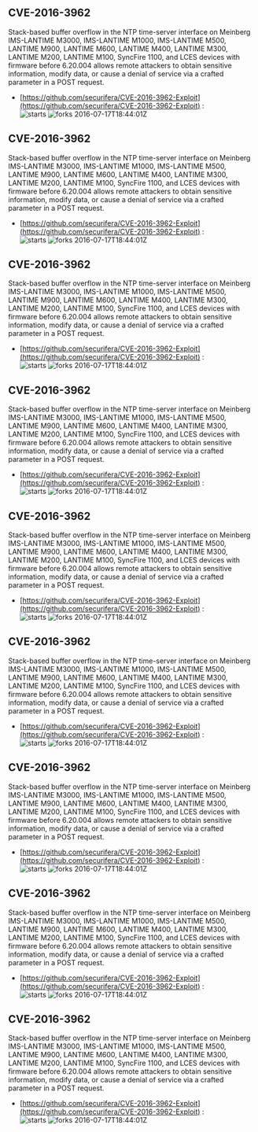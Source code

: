 ## CVE-2016-3962
 Stack-based buffer overflow in the NTP time-server interface on Meinberg IMS-LANTIME M3000, IMS-LANTIME M1000, IMS-LANTIME M500, LANTIME M900, LANTIME M600, LANTIME M400, LANTIME M300, LANTIME M200, LANTIME M100, SyncFire 1100, and LCES devices with firmware before 6.20.004 allows remote attackers to obtain sensitive information, modify data, or cause a denial of service via a crafted parameter in a POST request.

- [https://github.com/securifera/CVE-2016-3962-Exploit](https://github.com/securifera/CVE-2016-3962-Exploit) :  
![starts](https://img.shields.io/github/stars/securifera/CVE-2016-3962-Exploit.svg) 
![forks](https://img.shields.io/github/forks/securifera/CVE-2016-3962-Exploit.svg) 
2016-07-17T18:44:01Z

## CVE-2016-3962
 Stack-based buffer overflow in the NTP time-server interface on Meinberg IMS-LANTIME M3000, IMS-LANTIME M1000, IMS-LANTIME M500, LANTIME M900, LANTIME M600, LANTIME M400, LANTIME M300, LANTIME M200, LANTIME M100, SyncFire 1100, and LCES devices with firmware before 6.20.004 allows remote attackers to obtain sensitive information, modify data, or cause a denial of service via a crafted parameter in a POST request.

- [https://github.com/securifera/CVE-2016-3962-Exploit](https://github.com/securifera/CVE-2016-3962-Exploit) :  
![starts](https://img.shields.io/github/stars/securifera/CVE-2016-3962-Exploit.svg) 
![forks](https://img.shields.io/github/forks/securifera/CVE-2016-3962-Exploit.svg) 
2016-07-17T18:44:01Z

## CVE-2016-3962
 Stack-based buffer overflow in the NTP time-server interface on Meinberg IMS-LANTIME M3000, IMS-LANTIME M1000, IMS-LANTIME M500, LANTIME M900, LANTIME M600, LANTIME M400, LANTIME M300, LANTIME M200, LANTIME M100, SyncFire 1100, and LCES devices with firmware before 6.20.004 allows remote attackers to obtain sensitive information, modify data, or cause a denial of service via a crafted parameter in a POST request.

- [https://github.com/securifera/CVE-2016-3962-Exploit](https://github.com/securifera/CVE-2016-3962-Exploit) :  
![starts](https://img.shields.io/github/stars/securifera/CVE-2016-3962-Exploit.svg) 
![forks](https://img.shields.io/github/forks/securifera/CVE-2016-3962-Exploit.svg) 
2016-07-17T18:44:01Z

## CVE-2016-3962
 Stack-based buffer overflow in the NTP time-server interface on Meinberg IMS-LANTIME M3000, IMS-LANTIME M1000, IMS-LANTIME M500, LANTIME M900, LANTIME M600, LANTIME M400, LANTIME M300, LANTIME M200, LANTIME M100, SyncFire 1100, and LCES devices with firmware before 6.20.004 allows remote attackers to obtain sensitive information, modify data, or cause a denial of service via a crafted parameter in a POST request.

- [https://github.com/securifera/CVE-2016-3962-Exploit](https://github.com/securifera/CVE-2016-3962-Exploit) :  
![starts](https://img.shields.io/github/stars/securifera/CVE-2016-3962-Exploit.svg) 
![forks](https://img.shields.io/github/forks/securifera/CVE-2016-3962-Exploit.svg) 
2016-07-17T18:44:01Z

## CVE-2016-3962
 Stack-based buffer overflow in the NTP time-server interface on Meinberg IMS-LANTIME M3000, IMS-LANTIME M1000, IMS-LANTIME M500, LANTIME M900, LANTIME M600, LANTIME M400, LANTIME M300, LANTIME M200, LANTIME M100, SyncFire 1100, and LCES devices with firmware before 6.20.004 allows remote attackers to obtain sensitive information, modify data, or cause a denial of service via a crafted parameter in a POST request.

- [https://github.com/securifera/CVE-2016-3962-Exploit](https://github.com/securifera/CVE-2016-3962-Exploit) :  
![starts](https://img.shields.io/github/stars/securifera/CVE-2016-3962-Exploit.svg) 
![forks](https://img.shields.io/github/forks/securifera/CVE-2016-3962-Exploit.svg) 
2016-07-17T18:44:01Z

## CVE-2016-3962
 Stack-based buffer overflow in the NTP time-server interface on Meinberg IMS-LANTIME M3000, IMS-LANTIME M1000, IMS-LANTIME M500, LANTIME M900, LANTIME M600, LANTIME M400, LANTIME M300, LANTIME M200, LANTIME M100, SyncFire 1100, and LCES devices with firmware before 6.20.004 allows remote attackers to obtain sensitive information, modify data, or cause a denial of service via a crafted parameter in a POST request.

- [https://github.com/securifera/CVE-2016-3962-Exploit](https://github.com/securifera/CVE-2016-3962-Exploit) :  
![starts](https://img.shields.io/github/stars/securifera/CVE-2016-3962-Exploit.svg) 
![forks](https://img.shields.io/github/forks/securifera/CVE-2016-3962-Exploit.svg) 
2016-07-17T18:44:01Z

## CVE-2016-3962
 Stack-based buffer overflow in the NTP time-server interface on Meinberg IMS-LANTIME M3000, IMS-LANTIME M1000, IMS-LANTIME M500, LANTIME M900, LANTIME M600, LANTIME M400, LANTIME M300, LANTIME M200, LANTIME M100, SyncFire 1100, and LCES devices with firmware before 6.20.004 allows remote attackers to obtain sensitive information, modify data, or cause a denial of service via a crafted parameter in a POST request.

- [https://github.com/securifera/CVE-2016-3962-Exploit](https://github.com/securifera/CVE-2016-3962-Exploit) :  
![starts](https://img.shields.io/github/stars/securifera/CVE-2016-3962-Exploit.svg) 
![forks](https://img.shields.io/github/forks/securifera/CVE-2016-3962-Exploit.svg) 
2016-07-17T18:44:01Z

## CVE-2016-3962
 Stack-based buffer overflow in the NTP time-server interface on Meinberg IMS-LANTIME M3000, IMS-LANTIME M1000, IMS-LANTIME M500, LANTIME M900, LANTIME M600, LANTIME M400, LANTIME M300, LANTIME M200, LANTIME M100, SyncFire 1100, and LCES devices with firmware before 6.20.004 allows remote attackers to obtain sensitive information, modify data, or cause a denial of service via a crafted parameter in a POST request.

- [https://github.com/securifera/CVE-2016-3962-Exploit](https://github.com/securifera/CVE-2016-3962-Exploit) :  
![starts](https://img.shields.io/github/stars/securifera/CVE-2016-3962-Exploit.svg) 
![forks](https://img.shields.io/github/forks/securifera/CVE-2016-3962-Exploit.svg) 
2016-07-17T18:44:01Z

## CVE-2016-3962
 Stack-based buffer overflow in the NTP time-server interface on Meinberg IMS-LANTIME M3000, IMS-LANTIME M1000, IMS-LANTIME M500, LANTIME M900, LANTIME M600, LANTIME M400, LANTIME M300, LANTIME M200, LANTIME M100, SyncFire 1100, and LCES devices with firmware before 6.20.004 allows remote attackers to obtain sensitive information, modify data, or cause a denial of service via a crafted parameter in a POST request.

- [https://github.com/securifera/CVE-2016-3962-Exploit](https://github.com/securifera/CVE-2016-3962-Exploit) :  
![starts](https://img.shields.io/github/stars/securifera/CVE-2016-3962-Exploit.svg) 
![forks](https://img.shields.io/github/forks/securifera/CVE-2016-3962-Exploit.svg) 
2016-07-17T18:44:01Z

